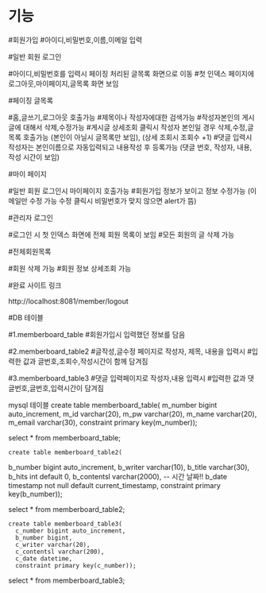 # 기능
#회원가입
#아이디,비밀번호,이름,이메일 입력

#일반 회원 로그인

#아이디,비밀번호를 입력시 페이징 처리된 글목록 화면으로 이동
#첫 인덱스 페이지에 로그아웃,마이페이지,글목록 화면 보임

#페이징 글목록

#홈,글쓰기,로그아웃 호출가능
#제목이나 작성자에대한 검색가능
#작성자본인의 게시글에 대해서 삭제,수정가능
#게시글 상세조회 클릭시 작성자 본인일 경우 삭제,수정,글목록 호출가능 (본인이 아닐시 글목록만 보임), (상세 조회시 조회수 +1)
#댓글 입력시 작성자는 본인이름으로 자동입력되고 내용작성 후 등록가능 (댓글 번호, 작성자, 내용, 작성 시간이 보임)

#마이 페이지

#일반 회원 로그인시 마이페이지 호출가능
#회원가입 정보가 보이고 정보 수정가능 (이메일만 수정 가능 수정 클릭시 비밀번호가 맞지 않으면 alert가 뜸)

#관리자 로그인

#로그인 시 첫 인덱스 화면에 전체 회원 목록이 보임
#모든 회원의 글 삭제 가능

#전체회원목록

#회원 삭제 가능
#회원 정보 상세조회 가능

#완료 사이트 링크 

http://localhost:8081/member/logout

#DB 테이블

#1.memberboard_table
#회원가입시 입력했던 정보를 담음

#2.memberboard_table2
#글작성,글수정 페이지로 작성자, 제목, 내용을 입력시
#입력한 값과 글번호,조회수,작성시간이 함께 담겨짐

#3.memberboard_table3
#댓글 입력페이지로 작성자,내용 입력시
#입력한 값과 댓글번호,글번호,입력시간이 담겨짐




mysql 테이블
create table memberboard_table(
	m_number bigint auto_increment,
    m_id varchar(20),
    m_pw varchar(20),
    m_name varchar(20),
    m_email varchar(30),
	constraint primary key(m_number));
    
select * from memberboard_table;
    
    create table memberboard_table2(
   b_number bigint auto_increment,
    b_writer varchar(10),
    b_title varchar(30),
    b_hits int default 0,
    b_contentsl varchar(2000),
    -- 시간 날짜!!
    b_date timestamp not null default current_timestamp,
    constraint primary key(b_number));
    
select * from memberboard_table2;
    
    create table memberboard_table3(
      c_number bigint auto_increment,
      b_number bigint,
      c_writer varchar(20),
      c_contentsl varchar(200),
      c_date datetime,
      constraint primary key(c_number));
    
select * from memberboard_table3;



